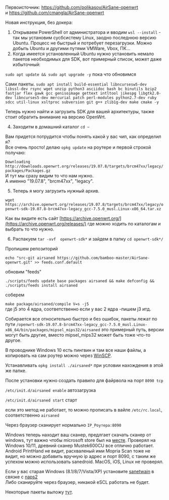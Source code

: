 Первоисточник: https://github.com/polikasov/AirSane-openwrt </br>
и https://github.com/cmangla/AirSane-openwrt</br>


Новая инструкция, без докера:
</br>
1. Открываем PowerShell от администратора и вводим 
`wsl --install` - так мы установим сусбсистему Linux, заодно последнюю версию Ubuntu. Процесс не быстрый и потребует перезагрузки. Можно добыть Ubuntu и другими путями VMWare, Vbox, ПК...
2. Когда имеется установленный Ubuntu нужно установить немало пакетов необходимых для SDK, вот примерный список, может даже избыточный:

`sudo apt update && sudo apt upgrade -y` пока что обновимся

Сами пакеты.
`sudo apt install build-essential libncursesw5-dev libssl-dev rsync wget unzip python3 asciidoc bash bc binutils bzip2 fastjar flex gawk gcc genisoimage gettext intltool jikespg libgtk2.0-dev libncurses5-dev mercurial patch perl-modules python2.7-dev ruby sdcc util-linux xsltproc subversion git g++ zlib1g-dev make cmake -y`

Теперь нужно найти и загрузить SDK для вашей архитектуры, также стоит обратить внимание на версию OpenWrt.
</br>

4. Заходитм в домашний каталог `cd ~`
  
Вам придется потрудится чтобы понять какой у вас чип, как определил я? <br/>Все очень просто! делаю `opkg update` на роутере и первой строкой получаю: 

`Downloading http://downloads.openwrt.org/releases/19.07.8/targets/brcm47xx/legacy/packages/Packages.gz` <br/>         И тут мы сразу видим то что нам нужно.<br/> А именно "19.07.8",  "brcm47xx", "legacy". 

5. Теперь я могу загрузить нужный архив. 

`wget https://archive.openwrt.org/releases/19.07.8/targets/brcm47xx/legacy/openwrt-sdk-19.07.8-brcm47xx-legacy_gcc-7.5.0_musl.Linux-x86_64.tar.xz` 

Как вы видите есть сайт [https://archive.openwrt.org/](https://archive.openwrt.org/releases/) где можно ходить по каталогам и выбрать то что нужно.

6. Распакуем `tar -xvf  openwrt-sdk*` и зайдем в папку `cd openwrt-sdk*/` 

Пропишем репозиторий</br>

`echo "src-git airsaned https://github.com/bamboo-master/AirSane-openwrt.git" >> feeds.conf.default` 

обновим "feeds"

`./scripts/feeds update base packages airsaned && make defconfig && ./scripts/feeds install airsaned`

соберем

`make package/airsaned/compile V=s -j5` <br/> где j5 это 4 ядра, соответственно если у вас 2 ядра -пишем j3 итд.

Собирается все относительно быстро и без ошибок, пакеты лежат по пути `/openwrt-sdk-19.07.8-brcm47xx-legacy_gcc-7.5.0_musl.Linux-x86_64/bin/packages/mipsel_mips32/airsaned` это примерный путь, версии могут быть другие, вместо mipsel_mips32 может быть тоже что-то другое.

В проводнике Windows 10 есть пингвин и там все наши файлы, а копировать на сам роутер можно через [WinSCP](https://winscp.net/eng/download.php).

Устанавливать `opkg install ./airsaned*` при условии нахождения в этой же папке.

После установки нужно создать правило для файрвола на порт `8090 tcp` 

`/etc/init.d/airsaned enable` автозагрузка

`/etc/init.d/airsaned start` старт

если это метод не работает, то можно прописать в вайле `/etc/rc.local`, соответственно `airsaned`

Через браузер сканирует нормально `IP_Роутера:8090` 

Windows теперь находит ваш сканер, предлгает скачать сканер от windows, тут важно чтобы microsoft store был на [месте](https://4pda.to/forum/index.php?showtopic=926185). Проверял на Windows 10/11, древний сканер Mustek600CU все отлично работает.
Android PrintHand не видит, расхваленый ими Mopria Scan тоже не видит, но можно добавить вручную ip адрес и порт 8090, с таким же успехом можно использовать sanedroid. MacOS, iOS, Linux не проверял. 

Если у вас старая Windows (8.1/8/7/Vista/XP)  установите [sanetwain](https://sanetwain.ozuzo.net/downloads/setup137.exe) в связке с [naps2](https://www.naps2.com/download) </br> Либо сканируйте через браузер, никакой eSCL работать не будет.

Некоторые пакеты выложу [тут](https://github.com/bamboo-master/AirSane-openwrt/tree/master/packages).
